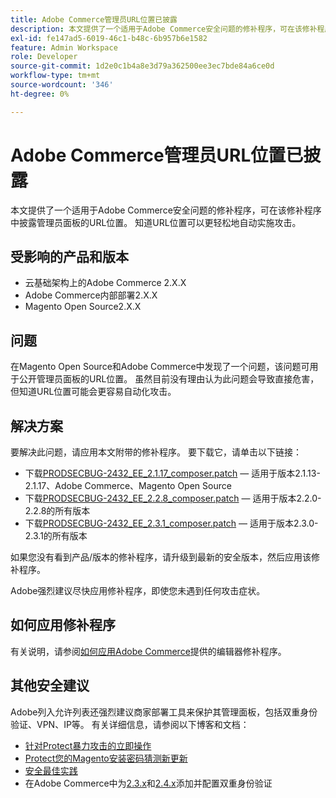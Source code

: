 ```yaml
---
title: Adobe Commerce管理员URL位置已披露
description: 本文提供了一个适用于Adobe Commerce安全问题的修补程序，可在该修补程序中披露管理员面板的URL位置。 知道URL位置可以更轻松地自动实施攻击。
exl-id: fe147ad5-6019-46c1-b48c-6b957b6e1582
feature: Admin Workspace
role: Developer
source-git-commit: 1d2e0c1b4a8e3d79a362500ee3ec7bde84a6ce0d
workflow-type: tm+mt
source-wordcount: '346'
ht-degree: 0%

---
```


# Adobe Commerce管理员URL位置已披露

本文提供了一个适用于Adobe Commerce安全问题的修补程序，可在该修补程序中披露管理员面板的URL位置。 知道URL位置可以更轻松地自动实施攻击。

## 受影响的产品和版本

* 云基础架构上的Adobe Commerce 2.X.X
* Adobe Commerce内部部署2.X.X
* Magento Open Source2.X.X

## 问题

在Magento Open Source和Adobe Commerce中发现了一个问题，该问题可用于公开管理员面板的URL位置。 虽然目前没有理由认为此问题会导致直接危害，但知道URL位置可能会更容易自动化攻击。

## 解决方案

要解决此问题，请应用本文附带的修补程序。 要下载它，请单击以下链接：

* 下载[PRODSECBUG-2432\_EE\_2.1.17\_composer.patch](assets/PRODSECBUG-2432_EE_2.1.17_composer.patch.zip) — 适用于版本2.1.13-2.1.17、Adobe Commerce、Magento Open Source
* 下载[PRODSECBUG-2432\_EE\_2.2.8\_composer.patch](assets/PRODSECBUG-2432_EE_2.2.8_composer.patch.zip) — 适用于版本2.2.0-2.2.8的所有版本
* 下载[PRODSECBUG-2432\_EE\_2.3.1\_composer.patch](assets/PRODSECBUG-2432_EE_2.3.1_composer.patch.zip) — 适用于版本2.3.0-2.3.1的所有版本

如果您没有看到产品/版本的修补程序，请升级到最新的安全版本，然后应用该修补程序。

Adobe强烈建议尽快应用修补程序，即使您未遇到任何攻击症状。

## 如何应用修补程序

有关说明，请参阅[如何应用Adobe Commerce](/help/how-to/general/how-to-apply-a-composer-patch-provided-by-magento.md)提供的编辑器修补程序。

## 其他安全建议

Adobe列入允许列表还强烈建议商家部署工具来保护其管理面板，包括双重身份验证、VPN、IP等。 有关详细信息，请参阅以下博客和文档：

* [针对Protect暴力攻击的立即操作](https://magento.com/security/best-practices/5-immediate-actions-protect-against-brute-force-attacks)
* [Protect您的Magento安装密码猜测新更新](https://magento.com/security/best-practices/protect-your-magento-installation-password-guessing-new-update)
* [安全最佳实践](https://magento.com/security/best-practices/security-best-practices)
* 在Adobe Commerce中为[2.3.x](https://docs.magento.com/user-guide/v2.3/stores/security-two-factor-authentication.html)和[2.4.x](https://docs.magento.com/user-guide/stores/security-two-factor-authentication.html)添加并配置双重身份验证
